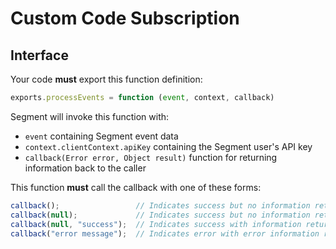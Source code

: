 # Custom Code Subscription

## Interface

Your code **must** export this function definition:

```js
exports.processEvents = function (event, context, callback)
```

Segment will invoke this function with:

* `event` containing Segment event data
* `context.clientContext.apiKey` containing the Segment user's API key
* `callback(Error error, Object result)` function for returning information back to the caller

This function **must** call the callback with one of these forms:

```js
callback();                 // Indicates success but no information returned to the caller.
callback(null);             // Indicates success but no information returned to the caller.
callback(null, "success");  // Indicates success with information returned to the caller.
callback("error message");  // Indicates error with error information returned to the caller.
```
